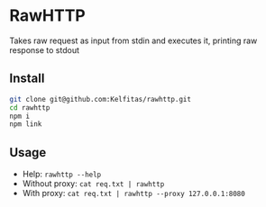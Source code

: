 # RawHTTP
Takes raw request as input from stdin and executes it, printing raw response to stdout

## Install
```sh
git clone git@github.com:Kelfitas/rawhttp.git
cd rawhttp
npm i
npm link
```

## Usage
- Help: `rawhttp --help`
- Without proxy: `cat req.txt | rawhttp`
- With proxy: `cat req.txt | rawhttp --proxy 127.0.0.1:8080`